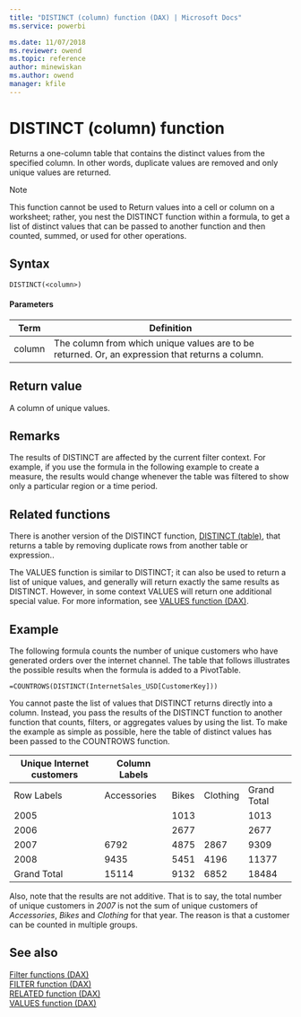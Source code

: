 ```yaml
---
title: "DISTINCT (column) function (DAX) | Microsoft Docs"
ms.service: powerbi 

ms.date: 11/07/2018
ms.reviewer: owend
ms.topic: reference
author: minewiskan
ms.author: owend
manager: kfile
---
```

# DISTINCT (column) function
Returns a one-column table that contains the distinct values from the specified column. In other words, duplicate values are removed and only unique values are returned.  
  
> [!NOTE]  
> This function cannot be used to Return values into a cell or column on a worksheet; rather, you nest the DISTINCT function within a formula, to get a list of distinct values that can be passed to another function and then counted, summed, or used for other operations.  
  
## Syntax  
  
```dax
DISTINCT(<column>)  
```
  
#### Parameters  
  
|Term|Definition|  
|--------|--------------|  
|column|The column from which unique values are to be returned. Or, an expression that returns a column.|  
  
## Return value  
A column of unique values.  
  
## Remarks  
The results of DISTINCT are affected by the current filter context. For example, if you use the formula in the following example to create a measure, the results would change whenever the table was filtered to show only a particular region or a time period.  
  
## Related functions  
There is another version of the DISTINCT function, [DISTINCT (table)](distinct-table-function-dax.md), that returns a table by removing duplicate rows from another table or expression..

The VALUES function is similar to DISTINCT; it can also be used to return a list of unique values, and generally will return exactly the same results as DISTINCT. However, in some context VALUES will return one additional special value. For more information, see [VALUES function &#40;DAX&#41;](values-function-dax.md).  
  
## Example  
The following formula counts the number of unique customers who have generated orders over the internet channel. The table that follows illustrates the possible results when the formula is added to a PivotTable.  
  
```dax
=COUNTROWS(DISTINCT(InternetSales_USD[CustomerKey]))  
```

You cannot paste the list of values that DISTINCT returns directly into a column. Instead, you pass the results of the DISTINCT function to another function that counts, filters, or aggregates values by using the list. To make the example as simple as possible, here the table of distinct values has been passed to the COUNTROWS function.  
  
|Unique Internet customers|Column Labels||||  
|-----------------------------|-----------------|----|----|----|  
|Row Labels|Accessories|Bikes|Clothing|Grand Total|  
|2005||1013||1013|  
|2006||2677||2677|  
|2007|6792|4875|2867|9309|  
|2008|9435|5451|4196|11377|  
|Grand Total|15114|9132|6852|18484|  
  
Also, note that the results are not additive. That is to say, the total number of unique customers in *2007* is not the sum of unique customers of *Accessories*, *Bikes* and *Clothing* for that year. The reason is that a customer can be counted in multiple groups.  
  
## See also  
[Filter functions &#40;DAX&#41;](filter-functions-dax.md)  
[FILTER function &#40;DAX&#41;](filter-function-dax.md)  
[RELATED function &#40;DAX&#41;](related-function-dax.md)  
[VALUES function &#40;DAX&#41;](values-function-dax.md)  
  
